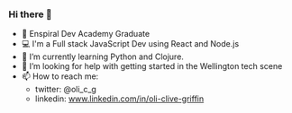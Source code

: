 ### Hi there 👋

- 🏫 Enspiral Dev Academy Graduate
- 💻 I'm a Full stack JavaScript Dev using React and Node.js
- 🌱 I’m currently learning Python and Clojure.
- 🤔 I’m looking for help with getting started in the Wellington tech scene
- 📫 How to reach me: 
  - twitter: @oli_c_g
  - linkedin: www.linkedin.com/in/oli-clive-griffin
